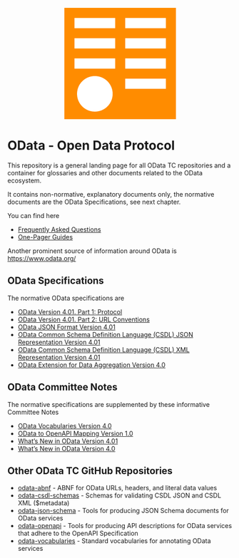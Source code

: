 <p align="center">
<img src="odata-icons/ODataLogo-250.png">
</p>

# OData - Open Data Protocol

This repository is a general landing page for all OData TC repositories and a container for glossaries and other documents related to the OData ecosystem.

It contains non-normative, explanatory documents only, the normative documents are the OData Specifications, see next chapter.

You can find here
- [Frequently Asked Questions](faq)
- [One-Pager Guides](one-pager)

Another prominent source of information around OData is https://www.odata.org/

## OData Specifications

The normative OData specifications are

- [OData Version 4.01. Part 1: Protocol](https://docs.oasis-open.org/odata/odata/v4.01/odata-v4.01-part1-protocol.html)
- [OData Version 4.01. Part 2: URL Conventions](https://docs.oasis-open.org/odata/odata/v4.01/odata-v4.01-part2-url-conventions.html)
- [OData JSON Format Version 4.01](http://docs.oasis-open.org/odata/odata-json-format/v4.01/odata-json-format-v4.01.html)
- [OData Common Schema Definition Language (CSDL) JSON Representation Version 4.01](http://docs.oasis-open.org/odata/odata-csdl-json/v4.01/odata-csdl-json-v4.01.html)
- [OData Common Schema Definition Language (CSDL) XML Representation Version 4.01](http://docs.oasis-open.org/odata/odata-csdl-json/v4.01/odata-csdl-xml-v4.01.html)
- [OData Extension for Data Aggregation Version 4.0](http://docs.oasis-open.org/odata/odata-data-aggregation-ext/v4.0/odata-data-aggregation-ext-v4.0.html)

## OData Committee Notes

The normative specifications are supplemented by these informative Committee Notes

- [OData Vocabularies Version 4.0](http://docs.oasis-open.org/odata/odata-vocabularies/v4.0/odata-vocabularies-v4.0.html)
- [OData to OpenAPI Mapping Version 1.0](http://docs.oasis-open.org/odata/odata-openapi/v1.0/odata-openapi-v1.0.html)
- [What’s New in OData Version 4.01](http://docs.oasis-open.org/odata/new-in-odata/v4.01/new-in-odata-v4.01.html)
- [What’s New in OData Version 4.0](http://docs.oasis-open.org/odata/new-in-odata/v4.0/new-in-odata-v4.0.html)

## Other OData TC GitHub Repositories
- [odata-abnf](ttps://github.com/oasis-tcs/odata-abnf) - ABNF for OData URLs, headers, and literal data values
- [odata-csdl-schemas](ttps://github.com/oasis-tcs/odata-csdl-schemas) - Schemas for validating CSDL JSON and CSDL XML ($metadata) 
- [odata-json-schema](ttps://github.com/oasis-tcs/odata-csdl-schemas) - Tools for producing JSON Schema documents for OData services 
- [odata-openapi](https://github.com/oasis-tcs/odata-openapi) - Tools for producing API descriptions for OData services that adhere to the OpenAPI Specification
- [odata-vocabularies](https://github.com/oasis-tcs/odata-vocabularies) - Standard vocabularies for annotating OData services

